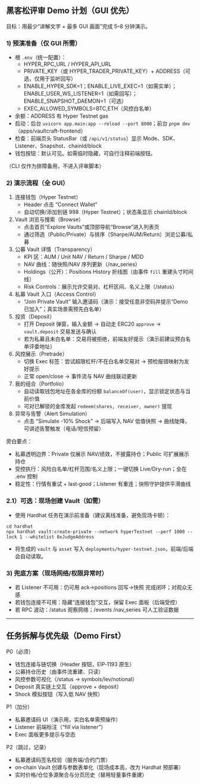 ## 黑客松评审 Demo 计划（GUI 优先）

目标：用最少“讲解文字 + 最多 GUI 画面”完成 5–8 分钟演示。

### 1) 预演准备（仅 GUI 所需）
- 根 `.env`（统一配置）：
  - HYPER_RPC_URL / HYPER_API_URL
  - PRIVATE_KEY（或 HYPER_TRADER_PRIVATE_KEY）+ ADDRESS（可选，仅用于监听回写）
  - ENABLE_HYPER_SDK=1；ENABLE_LIVE_EXEC=1（如需实单）；ENABLE_USER_WS_LISTENER=1（如需回写）；ENABLE_SNAPSHOT_DAEMON=1（可选）
  - EXEC_ALLOWED_SYMBOLS=BTC,ETH（风控白名单）
- 余额：ADDRESS 有 Hyper Testnet gas
- 启动：后台 `uvicorn app.main:app --reload --port 8000`；前台 `pnpm dev`（apps/vaultcraft-frontend）
- 检查：前端页头 StatusBar（或 `/api/v1/status`）显示 Mode、SDK、Listener、Snapshot、chainId/block
 - 钱包按钮：默认可见。如需临时隐藏，可自行注释前端按钮。

（CLI 仅作为排障备用，不进入评审脚本）

### 2) 演示流程（全 GUI）
1. 连接钱包（Hyper Testnet）
   - Header 点击 “Connect Wallet”
   - 自动切换/添加到链 998（Hyper Testnet）；状态条显示 chainId/block
2. Vault 浏览与搜索（Browse）
   - 点击首页“Explore Vaults”或顶部导航“Browse”进入列表页
   - 通过筛选（Public/Private）与排序（Sharpe/AUM/Return）浏览公募/私募
3. 公募 Vault 详情（Transparency）
   - KPI 区：AUM / Unit NAV / Return / Sharpe / MDD
   - NAV 曲线：随快照/NAV 序列更新（/nav_series）
   - Holdings（公开）：Positions History 折线图（由事件 `fill` 重建头寸时间线）
   - Risk Controls：展示允许交易对、杠杆区间、名义上限（/status）
4. 私募 Vault 入口（Access Control）
   - “Join Private Vault” 输入邀请码（演示：接受任意非空码并提示“Demo 已加入”；真实场景需预先白名单）
5. 投资（Deposit）
   - 打开 Deposit 弹窗，输入金额 → 自动走 ERC20 `approve` → `vault.deposit` 交易发送与确认
   - 若为私募且未白名单：交易将被拒绝，前端友好提示（演示前建议预白名单评委地址）
6. 风控展示（Pretrade）
   - 切换 Exec 标签：尝试超限杠杆/不在白名单交易对 → 预检报错映射为友好提示
   - 正常 open/close → 事件流与 NAV 曲线联动更新
7. 我的组合（Portfolio）
   - 自动读取钱包地址在各金库的份额 `balanceOf(user)`，显示锁定状态与当前价值
   - 可对已解锁的金库发起 `redeem(shares, receiver, owner)` 提现
8. 异常与告警（Alert Simulation）
   - 点击 “Simulate -10% Shock” → 后端写入 NAV 低值快照 → 曲线陡降，可讲述告警触发（电话/短信预留）

旁白要点：
- 私募透明边界：Private 仅展示 NAV/绩效，不披露持仓；Public 可扩展展示持仓
- 受控执行：风险白名单/杠杆范围/名义上限；一键切换 Live/Dry-run；全在 .env 控制
- 稳定性：行情有重试 + last‑good；Listener 有重连；快照守护提供平滑曲线

### 2.1）可选：现场创建 Vault（如需）
- 使用 Hardhat 任务在演示前准备（建议离线准备，避免现场卡顿）：
```
cd hardhat
npx hardhat vault:create-private --network hyperTestnet --perf 1000 --lock 1 --whitelist 0xJudgeAddress
```
- 将生成的 `vault` 与 `asset` 写入 `deployments/hyper-testnet.json`，前端/后端会自动读取。

### 3) 兜底方案（现场网络/权限异常时）
- 若 Listener 不可用：仍可用 ack→positions 回写→快照 完成闭环；对观众无感
- 若钱包连接不可用：隐藏“连接钱包”交互，保留 Exec 面板（后端受控）
- 若 RPC 波动：/status 观察网络；/events /nav_series 可人工验证数据

---

## 任务拆解与优先级（Demo First）

P0（必须）
- 钱包连接与链切换（Header 按钮，EIP‑1193 原生）
- 公募持仓历史（由事件流重建、只读）
- 风控参数可视化（/status → symbols/lev/notional）
- Deposit 真实链上交互（approve + deposit）
- Shock 模拟按钮（写入低 NAV 快照）

P1（加分）
- 私募邀请码 UI（演示用，实白名单需预操作）
- Listener 前端标注（“fill via listener”）
- Exec 面板更多提示与空态

P2（跳过，记录）
- 私募邀请码签名校验（服务端/合约门票）
- on‑chain Vault 创建与参数表单化（现场成本高，改为 Hardhat 预部署）
- 实时价格/仓位多源聚合与分页历史（替用轻量事件重建）
